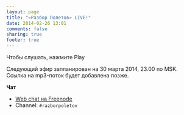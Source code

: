 ```yaml
---
layout: page
title: "«Разбор Полетов» LIVE!"
date: 2014-02-26 13:01
comments: false
sharing: true
footer: true
---
```


Чтобы слушать, нажмите Play 
<!-- http://stardust.wavestreamer.com:8062/live/;stream/1 -->
<audio preload="none">
   <source src="http://volksmusiknetradio.ice.infomaniak.ch/volksmusiknetradio-128.mp3" type="audio/mp3" />
   Your browser does not support the audio tag.
</audio>

Следующий эфир запланирован на 30 марта 2014, 23.00 по MSK.
Ссылка на mp3-поток будет добавлена позже.

**Чат**

- [Web chat на Freenode](http://webchat.freenode.net/)
- Channel: `#razborpoletov`



